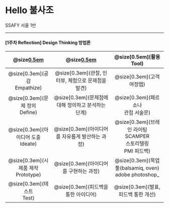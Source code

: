 # Hello 불사조
SSAFY 서울 1반


---

#### [1주차 Reflection] Design Thinking 방법론


|             @size[0.5em](단계)             |                 @size[0.5em](정의)                 |                         @size[0.5em](활용 Tool)                          |
| :--------------------------: | :----------------------------------: | :--------------------------------------------------------: |
|    @size[0.3em](공감<br />Empathize)     | @size[0.3em](관찰, 인터뷰, 체험으로 문제점을 발견) |                        @size[0.3em](고객 여정맵)                         |
|   @size[0.3em](문제 정의<br />Define)    | @size[0.3em](문제점에 대해 정의하고 분석하는 단계) |                 @size[0.3em](페르소나<br />관점 서술문)                  |
| @size[0.3em](아이디어 도출<br />Ideate)  |  @size[0.3em](아이디어를 자유롭게 발산하는 과정)   | @size[0.3em](브레인 라이팅<br />SCAMPER<br />스토리텔링<br />PMI 피드백) |
| @size[0.3em](시제품 제작<br />Prototype) |       @size[0.3em](아이디어를 구현하는 과정)       |        @size[0.3em](목업툴(balsamiq, oven)<br />adobe photoshop_         |
|      @size[0.3em](테스트<br />Test)      |        @size[0.3em](피드백을 통한 아이디어)        |                   @size[0.3em](발표, 피드백 통한 개선)                   |
